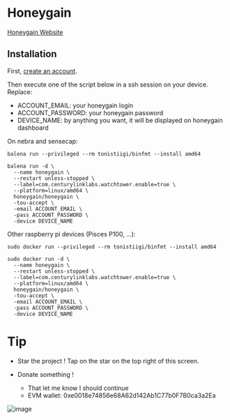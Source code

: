 # Honeygain

[Honeygain Website](https://r.honeygain.me/BENJAA3957)  

## Installation

First, [create an account](https://r.honeygain.me/BENJAA3957).

Then execute one of the script below in a ssh session on your device.  
Replace:
* ACCOUNT_EMAIL: your honeygain login
* ACCOUNT_PASSWORD: your honeygain password 
* DEVICE_NAME: by anything you want, it will be displayed on honeygain dashboard


On nebra and sensecap:

```shell
balena run --privileged --rm tonistiigi/binfmt --install amd64

balena run -d \
  --name honeygain \
  --restart unless-stopped \
  --label=com.centurylinklabs.watchtower.enable=true \
  --platform=linux/amd64 \
  honeygain/honeygain \
  -tou-accept \
  -email ACCOUNT_EMAIL \
  -pass ACCOUNT_PASSWORD \
  -device DEVICE_NAME
```

Other raspberry pi devices (Pisces P100, ...):
```shell
sudo docker run --privileged --rm tonistiigi/binfmt --install amd64

sudo docker run -d \
  --name honeygain \
  --restart unless-stopped \
  --label=com.centurylinklabs.watchtower.enable=true \
  --platform=linux/amd64 \
  honeygain/honeygain \
  -tou-accept \
  -email ACCOUNT_EMAIL \
  -pass ACCOUNT_PASSWORD \
  -device DEVICE_NAME
```

# Tip

* Star the project ! Tap on the star on the top right of this screen.

* Donate something !
  * That let me know I should continue 
  * EVM wallet: 0xe0018e74856e68A62d142Ab1C77b0F7B0ca3a2Ea

![image](https://github.com/softlion/defli/assets/190756/9d4f1589-5f7f-46f4-ae0d-1190d2e22762)
